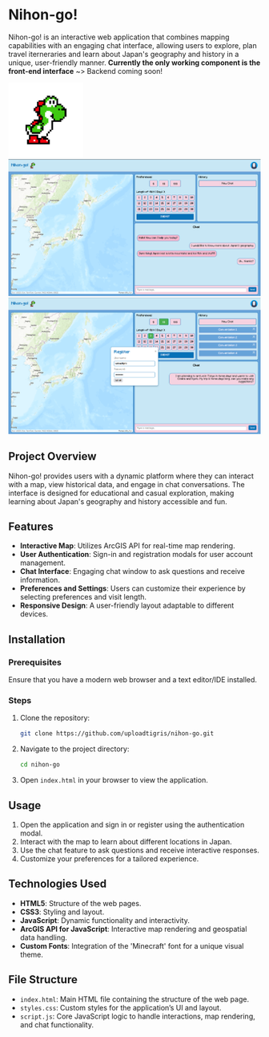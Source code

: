 # Nihon-go!

Nihon-go! is an interactive web application that combines mapping capabilities with an engaging chat interface, allowing users to explore, plan travel iterneraries and learn about Japan's geography and history in a unique, user-friendly manner. **Currently the only working component is the front-end interface** ~> Backend coming soon!

<img src="pictures/pngwing.com.png" alt="Nihon-go Icon" width="150" height="150">

<img src="pictures/Screenshot 2024-11-03 131629.png" alt="Nihon-go Screenshot" width="700">
<img src="pictures/Screenshot 2024-11-03 131831.png" alt="Nihon-go Screenshot" width="700">

## Project Overview
Nihon-go! provides users with a dynamic platform where they can interact with a map, view historical data, and engage in chat conversations. The interface is designed for educational and casual exploration, making learning about Japan's geography and history accessible and fun.

## Features
- **Interactive Map**: Utilizes ArcGIS API for real-time map rendering.
- **User Authentication**: Sign-in and registration modals for user account management.
- **Chat Interface**: Engaging chat window to ask questions and receive information.
- **Preferences and Settings**: Users can customize their experience by selecting preferences and visit length.
- **Responsive Design**: A user-friendly layout adaptable to different devices.

## Installation

### Prerequisites
Ensure that you have a modern web browser and a text editor/IDE installed.

### Steps
1. Clone the repository:
   ```bash
   git clone https://github.com/uploadtigris/nihon-go.git
   ```
2. Navigate to the project directory:
   ```bash
   cd nihon-go
   ```
3. Open `index.html` in your browser to view the application.

## Usage
1. Open the application and sign in or register using the authentication modal.
2. Interact with the map to learn about different locations in Japan.
3. Use the chat feature to ask questions and receive interactive responses.
4. Customize your preferences for a tailored experience.

## Technologies Used
- **HTML5**: Structure of the web pages.
- **CSS3**: Styling and layout.
- **JavaScript**: Dynamic functionality and interactivity.
- **ArcGIS API for JavaScript**: Interactive map rendering and geospatial data handling.
- **Custom Fonts**: Integration of the 'Minecraft' font for a unique visual theme.

## File Structure
- `index.html`: Main HTML file containing the structure of the web page.
- `styles.css`: Custom styles for the application’s UI and layout.
- `script.js`: Core JavaScript logic to handle interactions, map rendering, and chat functionality.


